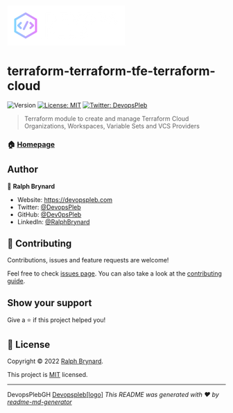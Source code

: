 ![DevopsPleb [logo]](/assets/images/devops_pleb.png)
# terraform-terraform-tfe-terraform-cloud
![Version](https://img.shields.io/badge/version-v0.0.1-blue.svg?cacheSeconds=2592000)
[![License: MIT](https://img.shields.io/badge/License-MIT-yellow.svg)](LICENSE)
[![Twitter: DevopsPleb](https://img.shields.io/twitter/follow/DevopsPleb.svg?style=social)](https://twitter.com/DevopsPleb)

> Terraform module to create and manage Terraform Cloud Organizations, Workspaces, Variable Sets and VCS Providers

### 🏠 [Homepage](https://github.com/DevopsPlebGH/terraform-tfe-terraform-cloud)

## Author

👤 **Ralph Brynard**

* Website: https://devopspleb.com
* Twitter: [@DevopsPleb](https://twitter.com/DevopsPleb)
* GitHub: [@Dev0psPleb](https://github.com/Dev0psPleb)
* LinkedIn: [@RalphBrynard](https://linkedin.com/in/RalphBrynard)

## 🤝 Contributing

Contributions, issues and feature requests are welcome!

Feel free to check [issues page](issues_page). You can also take a look at the [contributing guide](contributing_guide).

## Show your support

Give a ⭐️ if this project helped you!


## 📝 License

Copyright © 2022 [Ralph Brynard](https://github.com/Dev0psPleb).

This project is [MIT](LICENSE) licensed.

***
DevopsPlebGH [Devopspleb[logo]](/assets/images/footer.png) _This README was generated with ❤️ by [readme-md-generator](https://github.com/kefranabg/readme-md-generator)_
